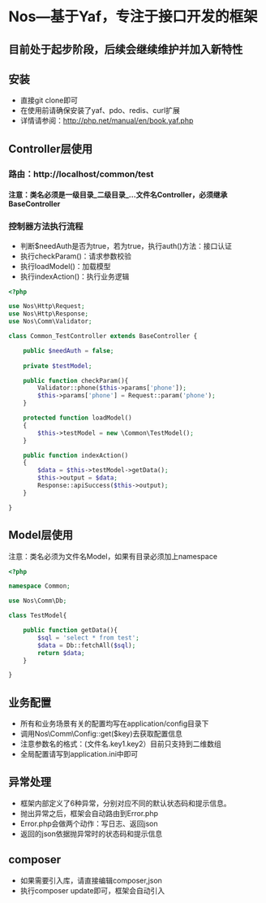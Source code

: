 # Nos—基于Yaf，专注于接口开发的框架
## 目前处于起步阶段，后续会继续维护并加入新特性
## 安装
 - 直接git clone即可
 - 在使用前请确保安装了yaf、pdo、redis、curl扩展
 - 详情请参阅：http://php.net/manual/en/book.yaf.php
## Controller层使用
### 路由：http://localhost/common/test
#### 注意：类名必须是一级目录_二级目录_...文件名Controller，必须继承BaseController
### 控制器方法执行流程
 - 判断$needAuth是否为true，若为true，执行auth()方法：接口认证
 - 执行checkParam()：请求参数校验
 - 执行loadModel()：加载模型
 - 执行indexAction()：执行业务逻辑
```php
<?php

use Nos\Http\Request;
use Nos\Http\Response;
use Nos\Comm\Validator;

class Common_TestController extends BaseController {

    public $needAuth = false;
    
    private $testModel;

    public function checkParam(){
        Validator::phone($this->params['phone']);
        $this->params['phone'] = Request::param('phone');
    }

    protected function loadModel()
    {
        $this->testModel = new \Common\TestModel();
    }

    public function indexAction()
    {
        $data = $this->testModel->getData();
        $this->output = $data;
        Response::apiSuccess($this->output);
    }

}
```
## Model层使用
注意：类名必须为文件名Model，如果有目录必须加上namespace
```php
<?php

namespace Common;

use Nos\Comm\Db;

class TestModel{

    public function getData(){
        $sql = 'select * from test';
        $data = Db::fetchAll($sql);
        return $data;
    }

}
```
## 业务配置
 - 所有和业务场景有关的配置均写在application/config目录下
 - 调用Nos\Comm\Config::get($key)去获取配置信息
 - 注意参数名的格式：(文件名.key1.key2）目前只支持到二维数组
 - 全局配置请写到application.ini中即可
## 异常处理
 - 框架内部定义了6种异常，分别对应不同的默认状态码和提示信息。
 - 抛出异常之后，框架会自动路由到Error.php
 - Error.php会做两个动作：写日志、返回json
 - 返回的json依据抛异常时的状态码和提示信息
## composer
 - 如果需要引入库，请直接编辑composer,json
 - 执行composer update即可，框架会自动引入